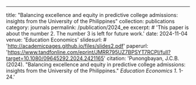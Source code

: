 ---
title: "Balancing excellence and equity in predictive college admissions: insights from the University of the Philippines"
collection: publications
category: journals
permalink: /publication/2024_ee
excerpt: # 'This paper is about the number 2. The number 3 is left for future work.'
date: 2024-11-04
venue: 'Education Economics'
slidesurl: # 'http://academicpages.github.io/files/slides2.pdf'
paperurl: 'https://www.tandfonline.com/eprint/JMRR795UZ7BPSYT7RCPI/full?target=10.1080/09645292.2024.2421165'
citation: 'Punongbayan, J.C.B. (2024). &quot;Balancing excellence and equity in predictive college admissions: insights from the University of the Philippines.&quot; <i>Education Economics 1</i>. 1-24.'
